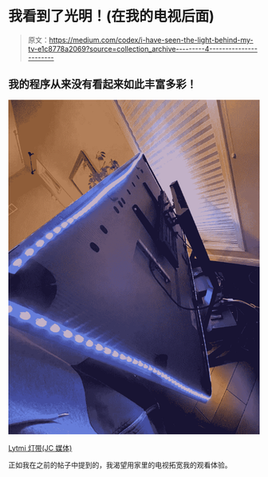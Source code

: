 # 我看到了光明！(在我的电视后面)

> 原文：<https://medium.com/codex/i-have-seen-the-light-behind-my-tv-e1c8778a2069?source=collection_archive---------4----------------------->

## 我的程序从来没有看起来如此丰富多彩！

![](img/f47d873ae921fb0141aa4d9245e27281.png)

[Lytmi 灯带(JC 媒体)](https://amzn.to/3FpistF)

正如我在之前的帖子中提到的，我渴望用家里的电视拓宽我的观看体验。
